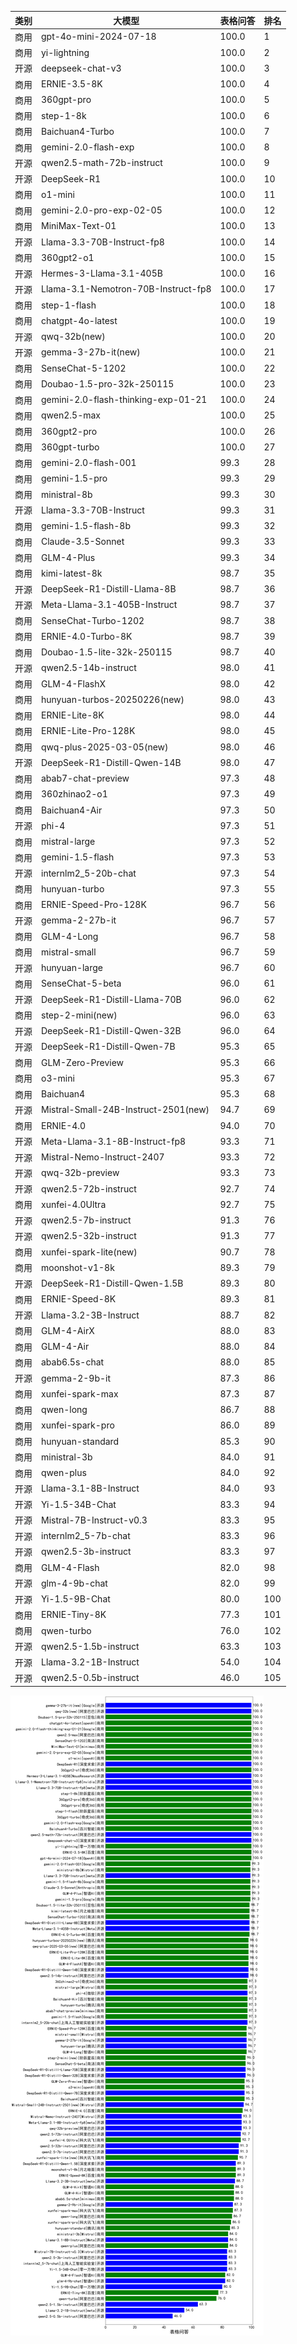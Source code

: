 
| 类别 | 大模型                         | 表格问答 | 排名 |
|-----|------------------------------|---------|----|
|商用|gpt-4o-mini-2024-07-18|100.0|1|
|商用|yi-lightning|100.0|2|
|开源|deepseek-chat-v3|100.0|3|
|商用|ERNIE-3.5-8K|100.0|4|
|商用|360gpt-pro|100.0|5|
|商用|step-1-8k|100.0|6|
|商用|Baichuan4-Turbo|100.0|7|
|商用|gemini-2.0-flash-exp|100.0|8|
|开源|qwen2.5-math-72b-instruct|100.0|9|
|开源|DeepSeek-R1|100.0|10|
|商用|o1-mini|100.0|11|
|商用|gemini-2.0-pro-exp-02-05|100.0|12|
|商用|MiniMax-Text-01|100.0|13|
|开源|Llama-3.3-70B-Instruct-fp8|100.0|14|
|商用|360gpt2-o1|100.0|15|
|开源|Hermes-3-Llama-3.1-405B|100.0|16|
|开源|Llama-3.1-Nemotron-70B-Instruct-fp8|100.0|17|
|商用|step-1-flash|100.0|18|
|商用|chatgpt-4o-latest|100.0|19|
|开源|qwq-32b(new)|100.0|20|
|开源|gemma-3-27b-it(new)|100.0|21|
|商用|SenseChat-5-1202|100.0|22|
|商用|Doubao-1.5-pro-32k-250115|100.0|23|
|商用|gemini-2.0-flash-thinking-exp-01-21|100.0|24|
|商用|qwen2.5-max|100.0|25|
|商用|360gpt2-pro|100.0|26|
|商用|360gpt-turbo|100.0|27|
|商用|gemini-2.0-flash-001|99.3|28|
|商用|gemini-1.5-pro|99.3|29|
|商用|ministral-8b|99.3|30|
|开源|Llama-3.3-70B-Instruct|99.3|31|
|商用|gemini-1.5-flash-8b|99.3|32|
|商用|Claude-3.5-Sonnet|99.3|33|
|商用|GLM-4-Plus|99.3|34|
|商用|kimi-latest-8k|98.7|35|
|开源|DeepSeek-R1-Distill-Llama-8B|98.7|36|
|开源|Meta-Llama-3.1-405B-Instruct|98.7|37|
|商用|SenseChat-Turbo-1202|98.7|38|
|商用|ERNIE-4.0-Turbo-8K|98.7|39|
|商用|Doubao-1.5-lite-32k-250115|98.7|40|
|开源|qwen2.5-14b-instruct|98.0|41|
|商用|GLM-4-FlashX|98.0|42|
|商用|hunyuan-turbos-20250226(new)|98.0|43|
|商用|ERNIE-Lite-8K|98.0|44|
|商用|ERNIE-Lite-Pro-128K|98.0|45|
|商用|qwq-plus-2025-03-05(new)|98.0|46|
|开源|DeepSeek-R1-Distill-Qwen-14B|98.0|47|
|商用|abab7-chat-preview|97.3|48|
|商用|360zhinao2-o1|97.3|49|
|商用|Baichuan4-Air|97.3|50|
|开源|phi-4|97.3|51|
|商用|mistral-large|97.3|52|
|商用|gemini-1.5-flash|97.3|53|
|开源|internlm2_5-20b-chat|97.3|54|
|商用|hunyuan-turbo|97.3|55|
|商用|ERNIE-Speed-Pro-128K|96.7|56|
|开源|gemma-2-27b-it|96.7|57|
|商用|GLM-4-Long|96.7|58|
|商用|mistral-small|96.7|59|
|开源|hunyuan-large|96.7|60|
|商用|SenseChat-5-beta|96.0|61|
|开源|DeepSeek-R1-Distill-Llama-70B|96.0|62|
|商用|step-2-mini(new)|96.0|63|
|开源|DeepSeek-R1-Distill-Qwen-32B|96.0|64|
|开源|DeepSeek-R1-Distill-Qwen-7B|95.3|65|
|商用|GLM-Zero-Preview|95.3|66|
|商用|o3-mini|95.3|67|
|商用|Baichuan4|95.3|68|
|开源|Mistral-Small-24B-Instruct-2501(new)|94.7|69|
|商用|ERNIE-4.0|94.0|70|
|开源|Meta-Llama-3.1-8B-Instruct-fp8|93.3|71|
|开源|Mistral-Nemo-Instruct-2407|93.3|72|
|开源|qwq-32b-preview|93.3|73|
|开源|qwen2.5-72b-instruct|92.7|74|
|商用|xunfei-4.0Ultra|92.7|75|
|开源|qwen2.5-7b-instruct|91.3|76|
|开源|qwen2.5-32b-instruct|91.3|77|
|商用|xunfei-spark-lite(new)|90.7|78|
|商用|moonshot-v1-8k|89.3|79|
|开源|DeepSeek-R1-Distill-Qwen-1.5B|89.3|80|
|商用|ERNIE-Speed-8K|89.3|81|
|开源|Llama-3.2-3B-Instruct|88.7|82|
|商用|GLM-4-AirX|88.0|83|
|商用|GLM-4-Air|88.0|84|
|商用|abab6.5s-chat|88.0|85|
|开源|gemma-2-9b-it|87.3|86|
|商用|xunfei-spark-max|87.3|87|
|商用|qwen-long|86.7|88|
|商用|xunfei-spark-pro|86.0|89|
|商用|hunyuan-standard|85.3|90|
|商用|ministral-3b|84.0|91|
|商用|qwen-plus|84.0|92|
|开源|Llama-3.1-8B-Instruct|84.0|93|
|开源|Yi-1.5-34B-Chat|83.3|94|
|开源|Mistral-7B-Instruct-v0.3|83.3|95|
|开源|internlm2_5-7b-chat|83.3|96|
|开源|qwen2.5-3b-instruct|83.3|97|
|商用|GLM-4-Flash|82.0|98|
|开源|glm-4-9b-chat|82.0|99|
|开源|Yi-1.5-9B-Chat|80.0|100|
|商用|ERNIE-Tiny-8K|77.3|101|
|商用|qwen-turbo|76.0|102|
|开源|qwen2.5-1.5b-instruct|63.3|103|
|开源|Llama-3.2-1B-Instruct|54.0|104|
|开源|qwen2.5-0.5b-instruct|46.0|105|


![lin](../pic/表格问答.png)
